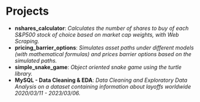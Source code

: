 # Projects
- **nshares_calculator**: *Calculates the number of shares to buy of each S&P500 stock of choice based on market cap weights, with Web Scraping.*
- **pricing_barrier_options**: *Simulates asset paths under different models (with mathematical formulas) and prices barrier options based on the simulated paths.*
- **simple_snake_game**: *Object oriented snake game using the turtle library.*
- **MySQL - Data Cleaning & EDA**: *Data Cleaning and Exploratory Data Analysis on a dataset containing information about layoffs worldwide 2020/03/11 - 2023/03/06.*
